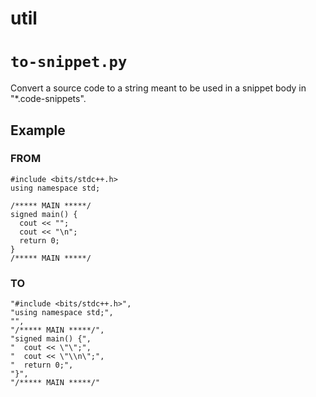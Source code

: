 # util
# `to-snippet.py`
Convert a source code to a string meant to be used in a snippet body in "*.code-snippets".
## Example
### FROM
```
#include <bits/stdc++.h>
using namespace std;

/***** MAIN *****/
signed main() {
  cout << "";
  cout << "\n";
  return 0;
}
/***** MAIN *****/
```
### TO
```
"#include <bits/stdc++.h>",
"using namespace std;",
"",
"/***** MAIN *****/",
"signed main() {",
"  cout << \"\";",
"  cout << \"\\n\";",
"  return 0;",
"}",
"/***** MAIN *****/"
```
